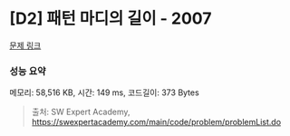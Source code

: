 # [D2] 패턴 마디의 길이 - 2007 

[문제 링크](https://swexpertacademy.com/main/code/problem/problemDetail.do?contestProbId=AV5P1kNKAl8DFAUq) 

### 성능 요약

메모리: 58,516 KB, 시간: 149 ms, 코드길이: 373 Bytes



> 출처: SW Expert Academy, https://swexpertacademy.com/main/code/problem/problemList.do
